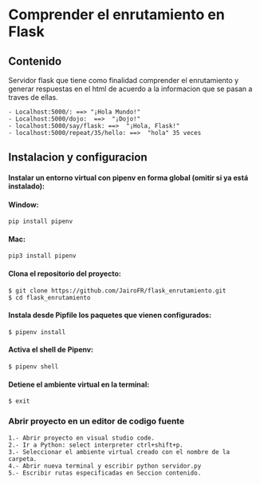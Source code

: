 # **Comprender el enrutamiento en Flask**



## **Contenido**

 Servidor flask que tiene como finalidad comprender el enrutamiento y generar respuestas en el html de acuerdo a la informacion que se pasan a traves de ellas. 

    - Localhost:5000/: ==> "¡Hola Mundo!"
    - Localhost:5000/dojo:  ==>  "¡Dojo!"
    - localhost:5000/say/flask: ==>  "¡Hola, Flask!" 
    - localhost:5000/repeat/35/hello: ==>  "hola" 35 veces

## **Instalacion y configuracion**

#### Instalar un entorno virtual con  pipenv en forma global (omitir si ya está instalado):      
#### Window:
    pip install pipenv

#### Mac:
    pip3 install pipenv



#### Clona el repositorio del proyecto: 


    $ git clone https://github.com/JairoFR/flask_enrutamiento.git  
    $ cd flask_enrutamiento

####  Instala desde Pipfile los paquetes que vienen configurados: 
    $ pipenv install

####  Activa el shell de Pipenv:
    $ pipenv shell

####  Detiene  el ambiente virtual en la terminal:
    $ exit


### Abrir proyecto en un editor de codigo fuente

    1.- Abrir proyecto en visual studio code.
    2.- Ir a Python: select interpreter ctrl+shift+p.
    3.- Seleccionar el ambiente virtual creado con el nombre de la carpeta.
    4.- Abrir nueva terminal y escribir python servidor.py
    5.- Escribir rutas especificadas en Seccion contenido.
